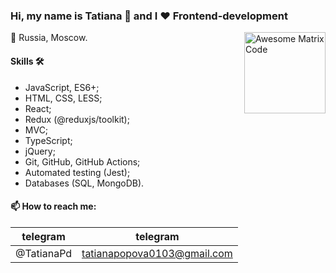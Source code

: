 ### Hi, my name is Tatiana 👋 and I ❤️ Frontend-development

<img src = 'https://media.giphy.com/media/1kkxWqT5nvLXupUTwK/giphy.gif' alt = 'Awesome Matrix Code' align='right' width="130px"/>

📍 Russia, Moscow.

#### Skills 🛠️
- JavaScript, ES6+;
- HTML, CSS, LESS;
- React;
- Redux (@reduxjs/toolkit);
- MVC;
- TypeScript;
- jQuery;
- Git, GitHub, GitHub Actions;
- Automated testing (Jest);
- Databases (SQL, MongoDB).

#### 📫 How to reach me:

| telegram    | telegram       |
| ------------| -------------- |
| @TatianaPd  | tatianapopova0103@gmail.com  |


